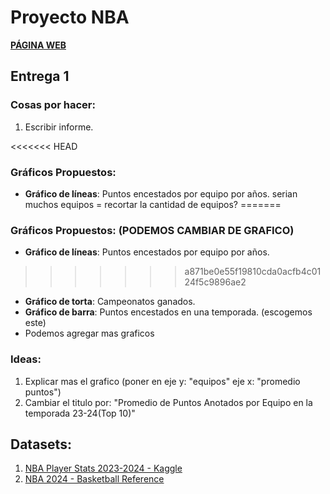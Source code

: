 # Proyecto NBA

[**PÁGINA WEB**](https://tperezv2004.github.io/proyecto.github.io/)

## Entrega 1

### Cosas por hacer:
1. Escribir informe.

<<<<<<< HEAD
### Gráficos Propuestos:
- **Gráfico de líneas**: Puntos encestados por equipo por años. serian muchos equipos = recortar la cantidad de equipos?
=======
### Gráficos Propuestos: (PODEMOS CAMBIAR DE GRAFICO)
- **Gráfico de líneas**: Puntos encestados por equipo por años.
>>>>>>> a871be0e55f19810cda0acfb4c0124f5c9896ae2
- **Gráfico de torta**: Campeonatos ganados.
- **Gráfico de barra**: Puntos encestados en una temporada. (escogemos este)
- Podemos agregar mas graficos

### Ideas:
1. Explicar mas el grafico (poner en eje y: "equipos" eje x: "promedio puntos")
2. Cambiar el titulo por: "Promedio de Puntos Anotados por Equipo en la temporada 23-24(Top 10)"

## Datasets:
1. [NBA Player Stats 2023-2024 - Kaggle](https://www.kaggle.com/datasets/vivovinco/2023-2024-nba-player-stats?select=2023-2024+NBA+Player+Stats+-+Regular.csv)
2. [NBA 2024 - Basketball Reference](https://www.basketball-reference.com/leagues/NBA_2024.html)
